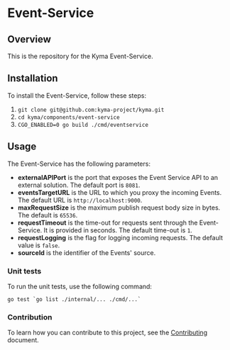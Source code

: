# Event-Service

## Overview

This is the repository for the Kyma Event-Service.

## Installation

To install the Event-Service, follow these steps:

1. `git clone git@github.com:kyma-project/kyma.git`
1. `cd kyma/components/event-service`
1. `CGO_ENABLED=0 go build ./cmd/eventservice`

## Usage

The Event-Service has the following parameters:
- **externalAPIPort** is the port that exposes the Event Service API to an external solution. The default port is `8081`.
- **eventsTargetURL** is the URL to which you proxy the incoming Events. The default URL is `http://localhost:9000`.
- **maxRequestSize** is the maximum publish request body size in bytes. The default is `65536`.
- **requestTimeout** is the time-out for requests sent through the Event-Service. It is provided in seconds. The default time-out is `1`.
- **requestLogging** is the flag for logging incoming requests. The default value is `false`.
- **sourceId** is the identifier of the Events' source.

### Unit tests

To run the unit tests, use the following command:

```
go test `go list ./internal/... ./cmd/...`
```

### Contribution

To learn how you can contribute to this project, see the [Contributing](/CONTRIBUTING.md) document.
